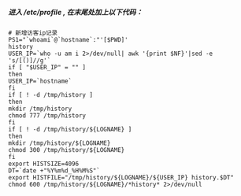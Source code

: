 ##### 进入 /etc/profile  , 在末尾处加上以下代码：


	# 新增访客ip记录
	PS1="`whoami`@`hostname`:"'[$PWD]'
	history
	USER_IP=`who -u am i 2>/dev/null| awk '{print $NF}'|sed -e 's/[()]//g'`
	if [ "$USER_IP" = "" ]
	then
	USER_IP=`hostname`
	fi
	if [ ! -d /tmp/history ]
	then
	mkdir /tmp/history
	chmod 777 /tmp/history
	fi
	if [ ! -d /tmp/history/${LOGNAME} ]
	then
	mkdir /tmp/history/${LOGNAME}
	chmod 300 /tmp/history/${LOGNAME}
	fi
	export HISTSIZE=4096
	DT=`date +"%Y%m%d_%H%M%S"`
	export HISTFILE="/tmp/history/${LOGNAME}/${USER_IP} history.$DT"
	chmod 600 /tmp/history/${LOGNAME}/*history* 2>/dev/null
